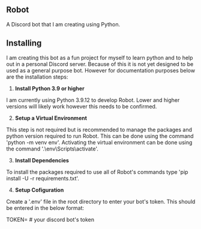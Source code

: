 ## Robot

A Discord bot that I am creating using Python.

## Installing

I am creating this bot as a fun project for myself to learn python and to help out in a personal Discord server. Because of this it is not yet designed to be used as a general purpose bot. However for documentation purposes below are the installation steps:

 1. **Install Python 3.9 or higher**

I am currently using Python 3.9.12 to develop Robot. Lower and higher versions will likely work however this needs to be confirmed.

2. **Setup a Virtual Environment**

This step is not required but is recommended to manage the packages and python version required to run Robot. This can be done using the command 'python -m venv env'. Activating the virtual environment can be done using the command '.\env\Scripts\activate'.

3. **Install Dependencies**

To install the packages required to use all of Robot's commands type 'pip install -U -r requirements.txt'.

4. **Setup Cofiguration**

Create a '.env' file in the root directory to enter your bot's token. This should be entered in the below format:

TOKEN= # your discord bot's token
